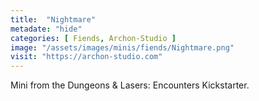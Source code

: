 ```yaml
---
title:  "Nightmare"
metadate: "hide"
categories: [ Fiends, Archon-Studio ]
image: "/assets/images/minis/fiends/Nightmare.png"
visit: "https://archon-studio.com"
---
```

Mini from the Dungeons & Lasers: Encounters Kickstarter.